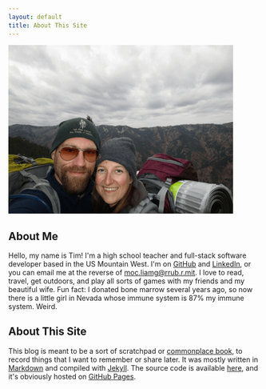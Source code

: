 ```yaml
---
layout: default
title: About This Site
---
```


<img class="center" src="/images/tim and katie.png" width="450" alt=""/>

## About Me  
Hello, my name is Tim! I'm a high school teacher and full-stack software developer based in the US Mountain West. I'm on [GitHub](https://github.com/timburr1) and [LinkedIn](https://www.linkedin.com/in/timothy-burr-a39a8866), or you can email me at the reverse of moc.liamg@rrub.r.mit. I love to read, travel, get outdoors, and play all sorts of games with my friends and my beautiful wife. Fun fact: I donated bone marrow several years ago, so now there is a little girl in Nevada whose immune system is 87% my immune system. Weird.

## About This Site  
This blog is meant to be a sort of scratchpad or [commonplace book](https://en.wikipedia.org/wiki/Commonplace_book), to record things that I want to remember or share later. It was mostly written in [Markdown](https://daringfireball.net/projects/markdown/) and compiled with [Jekyll](https://jekyllrb.com/). The source code is available [here](https://github.com/timburr1/timburr1.github.io), and it's obviously hosted on [GitHub Pages](https://pages.github.com/).  